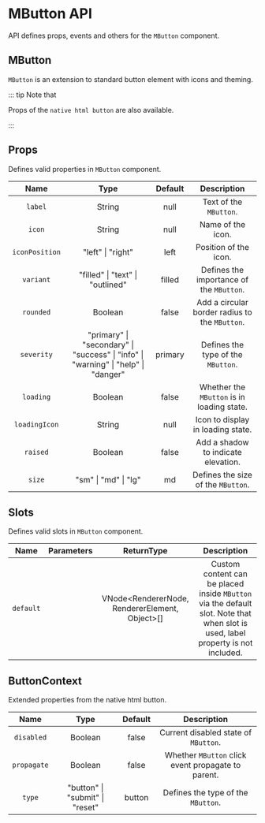 # MButton API

API defines props, events and others for the `MButton` component.

## MButton

`MButton` is an extension to standard button element with icons and theming.

::: tip Note that

Props of the `native html button` are also available.

:::

## Props

Defines valid properties in `MButton` component.

<div class="full-width d-table">

|      Name      |                                                        Type                                                         |                 Default                  |                  Description                   |
| :------------: | :-----------------------------------------------------------------------------------------------------------------: | :--------------------------------------: | :--------------------------------------------: |
|    `label`     |                                       <span class="text--green">String</span>                                       |  <span class="VPBadge tip">null</span>   |             Text of the `MButton`.             |
|     `icon`     |                                       <span class="text--green">String</span>                                       |  <span class="VPBadge tip">null</span>   |               Name of the icon.                |
| `iconPosition` |                                 <span class="text--green">"left" \| "right"</span>                                  |  <span class="VPBadge tip">left</span>   |             Position of the icon.              |
|   `variant`    |                          <span class="text--green">"filled" \| "text" \| "outlined"</span>                          | <span class="VPBadge tip">filled</span>  |    Defines the importance of the `MButton`.    |
|   `rounded`    |                                      <span class="text--green">Boolean</span>                                       |  <span class="VPBadge tip">false</span>  | Add a circular border radius to the `MButton`. |
|   `severity`   | <span class="text--green">"primary" \| "secondary" \| "success" \| "info" \| "warning" \| "help" \| "danger"</span> | <span class="VPBadge tip">primary</span> |       Defines the type of the `MButton`.       |
|   `loading`    |                                      <span class="text--green">Boolean</span>                                       |  <span class="VPBadge tip">false</span>  |   Whether the `MButton` is in loading state.   |
| `loadingIcon`  |                                       <span class="text--green">String</span>                                       |  <span class="VPBadge tip">null</span>   |       Icon to display in loading state.        |
|    `raised`    |                                      <span class="text--green">Boolean</span>                                       |  <span class="VPBadge tip">false</span>  |      Add a shadow to indicate elevation.       |
|     `size`     |                                <span class="text--green">"sm" \| "md" \| "lg"</span>                                |   <span class="VPBadge tip">md</span>    |       Defines the size of the `MButton`.       |

</div>

## Slots

Defines valid slots in `MButton` component.

<div class="full-width d-table">

|   Name    | Parameters |                                    ReturnType                                    |                                                           Description                                                            |
| :-------: | :--------: | :------------------------------------------------------------------------------: | :------------------------------------------------------------------------------------------------------------------------------: |
| `default` |            | <span class="VPBadge info">VNode<RendererNode, RendererElement, Object>[]</span> | Custom content can be placed inside `MButton` via the default slot. Note that when slot is used, label property is not included. |

</div>

## ButtonContext

Extended properties from the native html button.

<div class="full-width d-table">

|    Name     |                               Type                               |                 Default                 |                    Description                     |
| :---------: | :--------------------------------------------------------------: | :-------------------------------------: | :------------------------------------------------: |
| `disabled`  |             <span class="text--green">Boolean</span>             | <span class="VPBadge tip">false</span>  |        Current disabled state of `MButton`.        |
| `propagate` |             <span class="text--green">Boolean</span>             | <span class="VPBadge tip">false</span>  | Whether `MButton` click event propagate to parent. |
|   `type`    | <span class="text--green">"button" \| "submit" \| "reset"</span> | <span class="VPBadge tip">button</span> |         Defines the type of the `MButton`.         |

</div>
